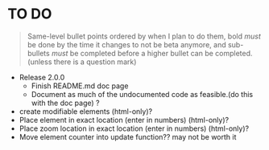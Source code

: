 # TO DO

> Same-level bullet points ordered by when I plan to do them, bold *must* be done by the time it changes to not be beta anymore, and sub-bullets *must* be completed before a higher bullet can be completed. (unless there is a question mark)

* Release 2.0.0
  * Finish README.md doc page
  * Document as much of the undocumented code as feasible.(do this with the doc page) ?
* create modifiable elements (html-only)?
* Place element in exact location (enter in numbers) (html-only)?
* Place zoom location in exact location (enter in numbers) (html-only)?
* Move element counter into update function?? may not be worth it
